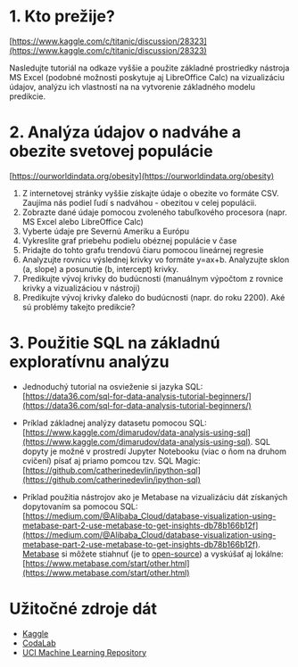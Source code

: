 # 1. Kto prežije?
[https://www.kaggle.com/c/titanic/discussion/28323](https://www.kaggle.com/c/titanic/discussion/28323)

Nasledujte tutoriál na odkaze vyššie a použite základné prostriedky nástroja MS Excel (podobné možnosti poskytuje aj LibreOffice Calc) na vizualizáciu údajov, analýzu ich vlastností na na vytvorenie základného modelu predikcie.

# 2. Analýza údajov o nadváhe a obezite svetovej populácie
[https://ourworldindata.org/obesity](https://ourworldindata.org/obesity)

1. Z internetovej stránky vyššie získajte údaje o obezite vo formáte CSV. Zaujíma nás podiel ľudí s nadváhou - obezitou v celej populácii.
2. Zobrazte dané údaje pomocou zvoleného tabuľkového procesora (napr. MS Excel alebo LibreOffice Calc)
3. Vyberte údaje pre Severnú Ameriku a Európu
4. Vykreslite graf priebehu podielu obéznej populácie v čase
5. Pridajte do tohto grafu trendovú čiaru pomocou lineárnej regresie
6. Analyzujte rovnicu výslednej krivky vo formáte y=ax+b. Analyzujte sklon (a, slope) a posunutie (b, intercept) krivky.
7. Predikujte vývoj krivky do budúcnosti (manuálnym výpočtom z rovnice krivky a vizualizáciou v nástroji)
8. Predikujte vývoj krivky ďaleko do budúcnosti (napr. do roku 2200). Aké sú problémy takejto predikcie?

# 3. Použitie SQL na základnú exploratívnu analýzu
* Jednoduchý tutorial na osvieženie si jazyka SQL: [https://data36.com/sql-for-data-analysis-tutorial-beginners/](https://data36.com/sql-for-data-analysis-tutorial-beginners/)

* Príklad základnej analýzy datasetu pomocou SQL: 
[https://www.kaggle.com/dimarudov/data-analysis-using-sql](https://www.kaggle.com/dimarudov/data-analysis-using-sql). SQL dopyty je možné v prostredí Jupyter Notebooku (viac o ňom na druhom cvičení) písať aj priamo pomcou tzv. SQL Magic: [https://github.com/catherinedevlin/ipython-sql](https://github.com/catherinedevlin/ipython-sql)

* Príklad použitia nástrojov ako je Metabase na vizualizáciu dát získaných dopytovaním sa pomocou SQL:
[https://medium.com/@Alibaba_Cloud/database-visualization-using-metabase-part-2-use-metabase-to-get-insights-db78b166b12f](https://medium.com/@Alibaba_Cloud/database-visualization-using-metabase-part-2-use-metabase-to-get-insights-db78b166b12f). [Metabase](https://www.metabase.com/) si môžete stiahnuť (je to [open-source](https://github.com/metabase/metabase)) a vyskúšať aj lokálne: [https://www.metabase.com/start/other.html](https://www.metabase.com/start/other.html)

# Užitočné zdroje dát
* [Kaggle](https://www.kaggle.com/)
* [CodaLab](https://competitions.codalab.org/)
* [UCI Machine Learning Repository](https://archive.ics.uci.edu/ml/index.php)
